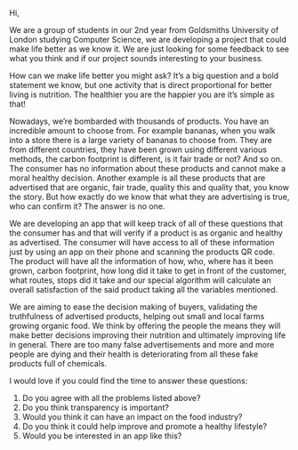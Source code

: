 Hi,

We are a group of students in our 2nd year from Goldsmiths University of London studying Computer Science, we are developing 
a project that could make life better as we know it. We are just looking for some feedback to see what you think and if our 
project sounds interesting to your business.

How can we make life better you might ask? 
It’s a big question and a bold statement we know, but one activity that is direct proportional for better living is nutrition.
The healthier you are the happier you are it’s simple as that!

Nowadays, we’re bombarded with thousands of products. You have an incredible amount to choose from. 
For example bananas, when you walk into a store there is a large variety of bananas to choose from. 
They are from different countries, they have been grown using different various methods, the carbon footprint is different, 
is it fair trade or not? And so on. The consumer has no information about these products and cannot make a moral healthy 
decision. Another example is all these products that are advertised that are organic, fair trade, quality this and quality that,
you know the story. But how exactly do we know that what they are advertising is true, who can confirm it? 
The answer is no one. 

We are developing an app that will keep track of all of these questions that the consumer has and that will verify if a product
is as organic and healthy as advertised. The consumer will have access to all of these information just by using an app on 
their phone and scanning the products QR code. The product will have all the information of how, who, where has it been grown, 
carbon footprint, how long did it take to get in front of the customer, what routes, stops did it take and our special 
algorithm will calculate an overall satisfaction of the said product taking all the variables mentioned. 

We are aiming to ease the decision making of buyers, validating the truthfulness of advertised products, helping out small and 
local farms growing organic food. We think by offering the people the means they will make better decisions improving their
nutrition and ultimately improving life in general. There are too many false advertisements and more and more people are dying 
and their health is deteriorating from all these fake products full of chemicals. 

I would love if you could find the time to answer these questions:

1. Do you agree with all the problems listed above?
2. Do you think transparency is important?
3. Would you think it can have an impact on the food industry?
4. Do you think it could help improve and promote a healthy lifestyle?
5. Would you be interested in an app like this?
